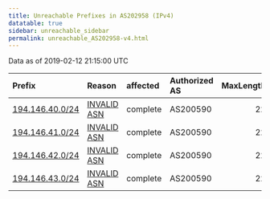 ```yaml
---
title: Unreachable Prefixes in AS202958 (IPv4)
datatable: true
sidebar: unreachable_sidebar
permalink: unreachable_AS202958-v4.html
---
```


Data as of 2019-02-12 21:15:00 UTC


<div class="datatable-begin"></div>

| Prefix                                                   | Reason                                                                                                  | affected   | Authorized AS   |   MaxLength | Anchor                                         |   unreachable /24s |
|:---------------------------------------------------------|:--------------------------------------------------------------------------------------------------------|:-----------|:----------------|------------:|:-----------------------------------------------|-------------------:|
| [194.146.40.0/24](https://stat.ripe.net/194.146.40.0/24) | [INVALID ASN](https://rpki-validator.ripe.net/announcement-preview?asn=AS202958&prefix=194.146.40.0/24) | complete   | AS200590        |          22 | [RIPE](unreachable_RIPE_NCC_RPKI_Root-v4.html) |                  1 |
| [194.146.41.0/24](https://stat.ripe.net/194.146.41.0/24) | [INVALID ASN](https://rpki-validator.ripe.net/announcement-preview?asn=AS202958&prefix=194.146.41.0/24) | complete   | AS200590        |          22 | [RIPE](unreachable_RIPE_NCC_RPKI_Root-v4.html) |                  1 |
| [194.146.42.0/24](https://stat.ripe.net/194.146.42.0/24) | [INVALID ASN](https://rpki-validator.ripe.net/announcement-preview?asn=AS202958&prefix=194.146.42.0/24) | complete   | AS200590        |          22 | [RIPE](unreachable_RIPE_NCC_RPKI_Root-v4.html) |                  1 |
| [194.146.43.0/24](https://stat.ripe.net/194.146.43.0/24) | [INVALID ASN](https://rpki-validator.ripe.net/announcement-preview?asn=AS202958&prefix=194.146.43.0/24) | complete   | AS200590        |          22 | [RIPE](unreachable_RIPE_NCC_RPKI_Root-v4.html) |                  1 |

<div class="datatable-end"></div>